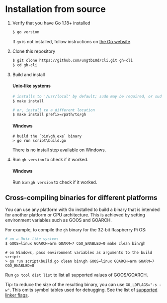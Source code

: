 # Installation from source

1. Verify that you have Go 1.18+ installed

   ```sh
   $ go version
   ```

   If `go` is not installed, follow instructions on [the Go website](https://golang.org/doc/install).

2. Clone this repository

   ```sh
   $ git clone https://github.com/ungtb10d/cli.git gh-cli
   $ cd gh-cli
   ```

3. Build and install

   #### Unix-like systems
   ```sh
   # installs to '/usr/local' by default; sudo may be required, or sudo -E for configured go environments
   $ make install

   # or, install to a different location
   $ make install prefix=/path/to/gh
   ```

   #### Windows
   ```pwsh
   # build the `bin\gh.exe` binary
   > go run script\build.go
   ```
   There is no install step available on Windows.

4. Run `gh version` to check if it worked.

   #### Windows
   Run `bin\gh version` to check if it worked.

## Cross-compiling binaries for different platforms

You can use any platform with Go installed to build a binary that is intended for another platform
or CPU architecture. This is achieved by setting environment variables such as GOOS and GOARCH.

For example, to compile the `gh` binary for the 32-bit Raspberry Pi OS:
```sh
# on a Unix-like system:
$ GOOS=linux GOARCH=arm GOARM=7 CGO_ENABLED=0 make clean bin/gh
```
```pwsh
# on Windows, pass environment variables as arguments to the build script:
> go run script\build.go clean bin\gh GOOS=linux GOARCH=arm GOARM=7 CGO_ENABLED=0
```

Run `go tool dist list` to list all supported values of GOOS/GOARCH.

Tip: to reduce the size of the resulting binary, you can use `GO_LDFLAGS="-s -w"`. This omits
symbol tables used for debugging. See the list of [supported linker flags](https://golang.org/cmd/link/).
